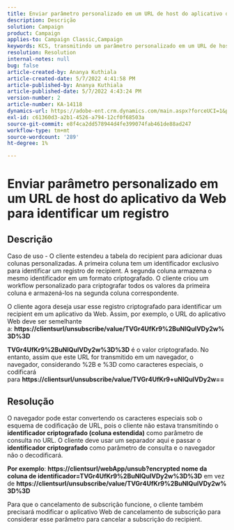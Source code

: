 ```yaml
---
title: Enviar parâmetro personalizado em um URL de host do aplicativo da Web para identificar um registro
description: Descrição
solution: Campaign
product: Campaign
applies-to: Campaign Classic,Campaign
keywords: KCS, transmitindo um parâmetro personalizado em um URL de host de aplicativo da Web para identificar um registro
resolution: Resolution
internal-notes: null
bug: false
article-created-by: Ananya Kuthiala
article-created-date: 5/7/2022 4:41:58 PM
article-published-by: Ananya Kuthiala
article-published-date: 5/7/2022 4:43:24 PM
version-number: 2
article-number: KA-14118
dynamics-url: https://adobe-ent.crm.dynamics.com/main.aspx?forceUCI=1&pagetype=entityrecord&etn=knowledgearticle&id=1421cd98-24ce-ec11-a7b5-0022480a8e40
exl-id: c61360d3-a2b1-4526-a794-12cf0f68503a
source-git-commit: e8f4ca2dd578944d4fe399074fab461de88ad247
workflow-type: tm+mt
source-wordcount: '289'
ht-degree: 1%

---
```


# Enviar parâmetro personalizado em um URL de host do aplicativo da Web para identificar um registro

## Descrição


Caso de uso - O cliente estendeu a tabela do recipient para adicionar duas colunas personalizadas. A primeira coluna tem um identificador exclusivo para identificar um registro de recipient. A segunda coluna armazena o mesmo identificador em um formato criptografado. O cliente criou um workflow personalizado para criptografar todos os valores da primeira coluna e armazená-los na segunda coluna correspondente.

O cliente agora deseja usar esse registro criptografado para identificar um recipient em um aplicativo da Web. Assim, por exemplo, o URL do aplicativo Web deve ser semelhante a: <b>https://clientsurl/unsubscribe/value/TVGr4UfKr9%2BuNlQulVDy2w%3D%3D</b>

<b>TVGr4UfKr9%2BuNlQulVDy2w%3D%3D</b> é o valor criptografado. No entanto, assim que este URL for transmitido em um navegador, o navegador, considerando %2B e %3D como caracteres especiais, o codificará para <b>https://clientsurl/unsubscribe/value/TVGr4UfKr9+uNlQulVDy2w==</b>


## Resolução


O navegador pode estar convertendo os caracteres especiais sob o esquema de codificação de URL, pois o cliente não estava transmitindo o <b>identificador criptografado (coluna estendida)</b> como parâmetro de consulta no URL. O cliente deve usar um separador aqui e passar o <b>identificador criptografado</b> como parâmetro de consulta e o navegador não o decodificará.

<b>Por exemplo</b>: <b>https://clientsurl/webApp/unsub?encrypted nome da coluna de identificador=TVGr4UfKr9%2BuNlQulVDy2w%3D%3D</b> em vez de <b>https://clientsurl/unsubscribe/value/TVGr4UfKr9%2BuNlQulVDy2w%3D%3D</b>



Para que o cancelamento de subscrição funcione, o cliente também precisará modificar o aplicativo Web de cancelamento de subscrição para considerar esse parâmetro para cancelar a subscrição do recipient.
